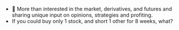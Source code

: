 - 👋 More than interested in the market, derivatives, and futures and sharing unique input on opinions, strategies and profiting.
- If you could buy only 1 stock, and short 1 other for 8 weeks, what?
